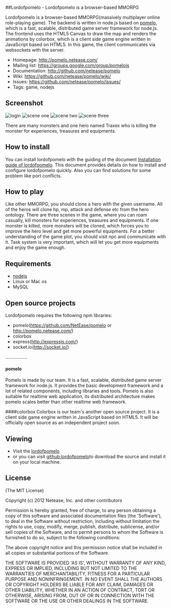 ##Lordofpomelo - Lordofpomelo is a browser-based MMORPG

Lordofpomelo is a browser-based MMORPG(massively multiplayer online role-playing game). 
The backend is written in node.js based on [pomelo](https://github.com/NetEase/pomelo/wiki/Introduction-to-pomelo),
which is a fast, scalable, distributed game server framework for node.js. The frontend uses the HTML5 Canvas to draw 
the map and renders the animations by colorbox, which is a client side game engine written in JavaScript based on HTML5.
In this game, the client communicates via websockets with the server. 

 * Homepage: <http://pomelo.netease.com/>
 * Mailing list: <https://groups.google.com/group/pomelojs>
 * Documentation: <http://github.com/netease/pomelo>
 * Wiki: <https://github.com/netease/pomelo/wiki/>
 * Issues: <https://github.com/netease/pomelo/issues/>
 * Tags: game, nodejs 

## Screenshot

![login](http://pomelo.netease.com/image/demo0.png?11)
![scene one](http://pomelo.netease.com/image/demo2.png?11)
![scene two](http://pomelo.netease.com/image/demo3.png?11)
![scene three](http://pomelo.netease.com/image/demo4.png?11)

There are many monsters and one hero named Traxex who is killing the monster for experiences, treasures and equipments.

## How to install

You can install lordofpomelo with the guiding of the document 
[Installation guide of lordofpomelo](https://github.com/NetEase/pomelo/wiki/Installation-guide-of-lordofpomelo).
This document provides details on how to install and configure lordofpomelo quickly. Also you can find solutions
for some problem like port conflicts.

## How to play

Like other MMORPG, you should clone a hero with the given username. All of the heros will clone hp, mp, attack and
defense etc from the hero ontology. There are three scenes in the game, where you can roam casually, kill monsters for experiences,
treasures and equipments. If one monster is killed, more monsters will be cloned, which forces you to improve the hero
level and get more powerful equipments. For a better understanding of the game plot, you should visit npc and
communicate with it. Task system is very important, which will let you get more equipments and enjoy the game enough.

## Requirements

* [nodejs](http://nodejs.org/)
* Linux or Mac os
* MySQL

## Open source projects

Lordofpomelo requires the following npm libraries:

* pomelo(https://github.com/NetEase/pomelo  or  http://pomelo.netease.com/)
* colorbox
* express(http://expressjs.com/)
* socket.io(http://socket.io/)

.................

#### pomelo
Pomelo is made by our team. It is a fast, scalable, distributed game server framework for node.js. It provides the basic
development framework and a lot of related components, including libraries and tools. Pomelo is also suitable for realtime
web application, its distributed architecture makes pomelo scales better than other realtime web framework.

####colorbox
Colorbox is our team's another open source project. It is a client side game engine written in JavaScript based on HTML5. It will be officially open source as an independent project soon.

## Viewing

 * Visit the [lordofpomelo](http://pomelo.netease.com/lordofpomelo)
 * or you can visit [github:lordofpomelo](http://github.com/NetEase/lordofpomelo)to download the source and install it on your local machine.



## License

(The MIT License)

Copyright (c) 2012 Netease, Inc. and other contributors

Permission is hereby granted, free of charge, to any person obtaining
a copy of this software and associated documentation files (the
'Software'), to deal in the Software without restriction, including
without limitation the rights to use, copy, modify, merge, publish,
distribute, sublicense, and/or sell copies of the Software, and to
permit persons to whom the Software is furnished to do so, subject to
the following conditions:

The above copyright notice and this permission notice shall be
included in all copies or substantial portions of the Software.

THE SOFTWARE IS PROVIDED 'AS IS', WITHOUT WARRANTY OF ANY KIND,
EXPRESS OR IMPLIED, INCLUDING BUT NOT LIMITED TO THE WARRANTIES OF
MERCHANTABILITY, FITNESS FOR A PARTICULAR PURPOSE AND NONINFRINGEMENT.
IN NO EVENT SHALL THE AUTHORS OR COPYRIGHT HOLDERS BE LIABLE FOR ANY
CLAIM, DAMAGES OR OTHER LIABILITY, WHETHER IN AN ACTION OF CONTRACT,
TORT OR OTHERWISE, ARISING FROM, OUT OF OR IN CONNECTION WITH THE
SOFTWARE OR THE USE OR OTHER DEALINGS IN THE SOFTWARE.
